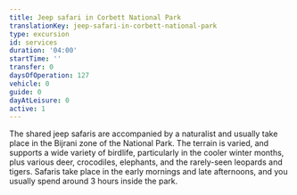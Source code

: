```yaml
---
title: Jeep safari in Corbett National Park
translationKey: jeep-safari-in-corbett-national-park
type: excursion
id: services
duration: '04:00'
startTime: ''
transfer: 0
daysOfOperation: 127
vehicle: 0
guide: 0
dayAtLeisure: 0
active: 1
---
```

The shared jeep safaris are accompanied by a naturalist and usually take place in the Bijrani zone of the National Park. The terrain is varied, and supports a wide variety of birdlife, particularly in the cooler winter months, plus various deer, crocodiles, elephants, and the rarely-seen leopards and tigers. Safaris take place in the early mornings and late afternoons, and you usually spend around 3 hours inside the park.